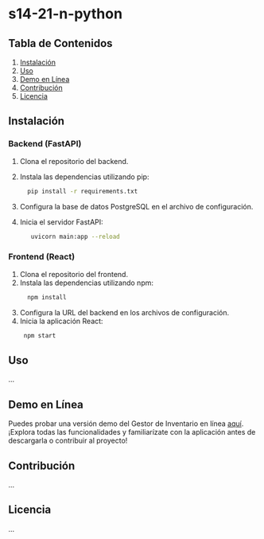 # s14-21-n-python

## Tabla de Contenidos

1. [Instalación](#instalación)
2. [Uso](#uso)
3. [Demo en Línea](#demo-en-línea)
4. [Contribución](#contribución)
5. [Licencia](#licencia)

## Instalación

### Backend (FastAPI)

1. Clona el repositorio del backend.
2. Instala las dependencias utilizando pip:

   ```BASH
     pip install -r requirements.txt

   ```

3. Configura la base de datos PostgreSQL en el archivo de configuración.
4. Inicia el servidor FastAPI:
   ```BASH
      uvicorn main:app --reload
   ```

### Frontend (React)

1. Clona el repositorio del frontend.
2. Instala las dependencias utilizando npm:
   ```BASH
     npm install
   ```
3. Configura la URL del backend en los archivos de configuración.
4. Inicia la aplicación React:
   ```BASH
    npm start
   ```

## Uso

...

## Demo en Línea

Puedes probar una versión demo del Gestor de Inventario en línea [aquí](URL_DE_LA_DEMO_FRONTEND). ¡Explora todas las funcionalidades y familiarízate con la aplicación antes de descargarla o contribuir al proyecto!

## Contribución

...

## Licencia

...

